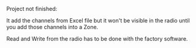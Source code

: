 
Project not finished:

It add the channels from Excel file but it won't be visible in the radio until you add those channels into a Zone.

Read and Write from the radio has to be done with the factory software.

